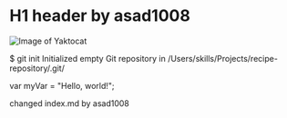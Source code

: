 # H1 header by asad1008 #


![Image of Yaktocat](https://octodex.github.com/images/yaktocat.png)






$ git init
Initialized empty Git repository in /Users/skills/Projects/recipe-repository/.git/


var myVar = "Hello, world!";





changed index.md by asad1008
